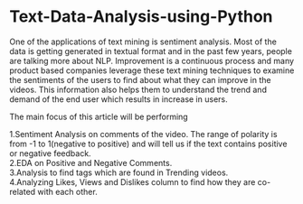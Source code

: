 # Text-Data-Analysis-using-Python

One of the applications of text mining is sentiment analysis. Most of the data is getting generated in textual format and in the past few years, people are talking more about NLP. Improvement is a continuous process and many product based companies leverage these text mining techniques to examine the sentiments of the users to find about what they can improve in the videos. This information also helps them to understand the trend and demand of the end user which results in increase in users.

The main focus of this article will be performing 

1.Sentiment Analysis on comments of the video. The range of polarity is from -1 to 1(negative to positive) and will tell us if the text contains   positive or negative feedback. <br />
2.EDA on Positive and Negative Comments.<br />
3.Analysis to find tags which are found in Trending videos.<br />
4.Analyzing Likes, Views and Dislikes column to find how they are co-related with each other.
